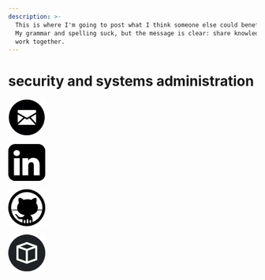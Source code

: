 ```yaml
---
description: >-
  This is where I'm going to post what I think someone else could benefit from.
  My grammar and spelling suck, but the message is clear: share knowledge and
  work together.
---
```


# security and systems administration

![\[ n.t.burchfield-at-gmail.com \]](.gitbook/assets/email_icon.png)

![\[ https://www.linkedin.com/in/nathanburchfield \]](.gitbook/assets/linkedin.png)

![\[ https://github.com/burmat \]](.gitbook/assets/github.png)

![\[ https://www.hackthebox.eu/profile/1453 \]](.gitbook/assets/hackthebox%20%281%29.png)



